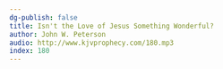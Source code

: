 ```yaml
---
dg-publish: false
title: Isn't the Love of Jesus Something Wonderful?
author: John W. Peterson
audio: http://www.kjvprophecy.com/180.mp3
index: 180
---
```


